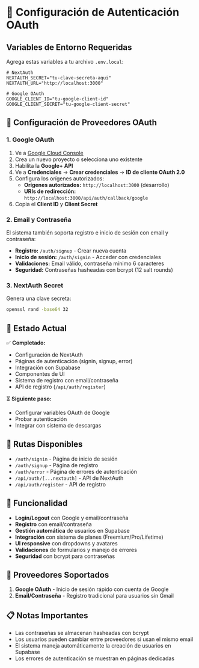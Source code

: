 # 🔐 Configuración de Autenticación OAuth

## Variables de Entorno Requeridas

Agrega estas variables a tu archivo `.env.local`:

```env
# NextAuth
NEXTAUTH_SECRET="tu-clave-secreta-aqui"
NEXTAUTH_URL="http://localhost:3000"

# Google OAuth
GOOGLE_CLIENT_ID="tu-google-client-id"
GOOGLE_CLIENT_SECRET="tu-google-client-secret"
```

## 🔧 Configuración de Proveedores OAuth

### 1. Google OAuth

1. Ve a [Google Cloud Console](https://console.cloud.google.com/)
2. Crea un nuevo proyecto o selecciona uno existente
3. Habilita la **Google+ API**
4. Ve a **Credenciales** → **Crear credenciales** → **ID de cliente OAuth 2.0**
5. Configura los orígenes autorizados:
   - **Orígenes autorizados:** `http://localhost:3000` (desarrollo)
   - **URIs de redirección:** `http://localhost:3000/api/auth/callback/google`
6. Copia el **Client ID** y **Client Secret**

### 2. Email y Contraseña

El sistema también soporta registro e inicio de sesión con email y contraseña:

- **Registro:** `/auth/signup` - Crear nueva cuenta
- **Inicio de sesión:** `/auth/signin` - Acceder con credenciales
- **Validaciones:** Email válido, contraseña mínimo 6 caracteres
- **Seguridad:** Contraseñas hasheadas con bcrypt (12 salt rounds)

### 3. NextAuth Secret

Genera una clave secreta:
```bash
openssl rand -base64 32
```

## 🚀 Estado Actual

✅ **Completado:**
- Configuración de NextAuth
- Páginas de autenticación (signin, signup, error)
- Integración con Supabase
- Componentes de UI
- Sistema de registro con email/contraseña
- API de registro (`/api/auth/register`)

⏳ **Siguiente paso:**
- Configurar variables OAuth de Google
- Probar autenticación
- Integrar con sistema de descargas

## 📝 Rutas Disponibles

- `/auth/signin` - Página de inicio de sesión
- `/auth/signup` - Página de registro
- `/auth/error` - Página de errores de autenticación
- `/api/auth/[...nextauth]` - API de NextAuth
- `/api/auth/register` - API de registro

## 🎯 Funcionalidad

- **Login/Logout** con Google y email/contraseña
- **Registro** con email/contraseña
- **Gestión automática** de usuarios en Supabase
- **Integración** con sistema de planes (Freemium/Pro/Lifetime)
- **UI responsive** con dropdowns y avatares
- **Validaciones** de formularios y manejo de errores
- **Seguridad** con bcrypt para contraseñas

## 🔐 Proveedores Soportados

1. **Google OAuth** - Inicio de sesión rápido con cuenta de Google
2. **Email/Contraseña** - Registro tradicional para usuarios sin Gmail

## 📋 Notas Importantes

- Las contraseñas se almacenan hasheadas con bcrypt
- Los usuarios pueden cambiar entre proveedores si usan el mismo email
- El sistema maneja automáticamente la creación de usuarios en Supabase
- Los errores de autenticación se muestran en páginas dedicadas 